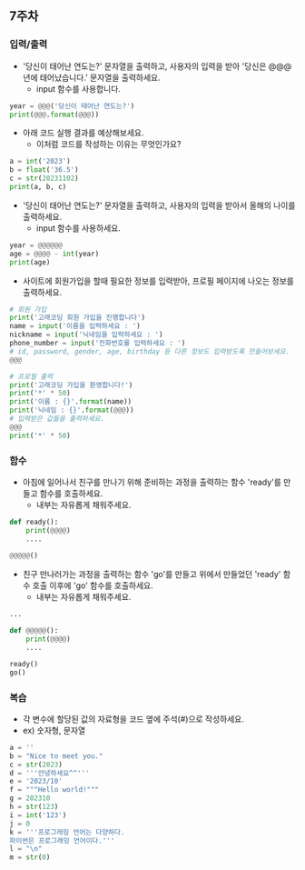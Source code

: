 ## 7주차

### 입력/출력

- '당신이 태어난 연도는?' 문자열을 출력하고, 사용자의 입력을 받아 '당신은 @@@년에 태어났습니다.' 문자열을 출력하세요.
  - input 함수를 사용합니다.

```python
year = @@@('당신이 태어난 연도는?')
print(@@@.format(@@@))
```

- 아래 코드 실행 결과를 예상해보세요.
  - 이처럼 코드를 작성하는 이유는 무엇인가요?

```python
a = int('2023')
b = float('36.5')
c = str(20231102)
print(a, b, c)
```


- '당신이 태어난 연도는?' 문자열을 출력하고, 사용자의 입력을 받아서 올해의 나이를 출력하세요.
  - input 함수를 사용하세요.
```python
year = @@@@@@ 
age = @@@@ - int(year)
print(age)
```


- 사이트에 회원가입을 할때 필요한 정보를 입력받아, 프로필 페이지에 나오는 정보를 출력하세요.

```python
# 회원 가입
print('고래코딩 회원 가입을 진행합니다')
name = input('이름을 입력하세요 : ')
nickname = input('닉네임을 입력하세요 : ')
phone_number = input('전화번호를 입력하세요 : ')
# id, password, gender, age, birthday 등 다른 정보도 입력받도록 만들어보세요.
@@@

# 프로필 출력
print('고래코딩 가입을 환영합니다!')
print('*' * 50)
print('이름 : {}'.format(name))
print('닉네임 : {}'.format(@@@)) 
# 입력받은 값들을 출력하세요.
@@@
print('*' * 50)
```


### 함수
- 아침에 일어나서 친구를 만나기 위해 준비하는 과정을 출력하는 함수 'ready'를 만들고 함수를 호출하세요.
  - 내부는 자유롭게 채워주세요.

```python
def ready():
    print(@@@@)
    ....
    
@@@@@()
```

- 친구 만나러가는 과정을 출력하는 함수 'go'를 만들고 위에서 만들었던 'ready' 함수 호출 이후에 'go' 함수를 호출하세요.
  - 내부는 자유롭게 채워주세요.


```python
...

def @@@@@():
    print(@@@@)
    ....

ready()
go()
```


### 복습

- 각 변수에 할당된 값의 자료형을 코드 옆에 주석(#)으로 작성하세요.
 - ex) 숫자형, 문자열

```python
a = ''
b = "Nice to meet you."
c = str(2023)
d = '''안녕하세요^^'''
e = '2023/10'
f = """Hello world!"""
g = 202310
h = str(123)
i = int('123')
j = 0
k = '''프로그래밍 언어는 다양하다.
파이썬은 프로그래밍 언어이다.'''
l = "\n"
m = str(0)
```


